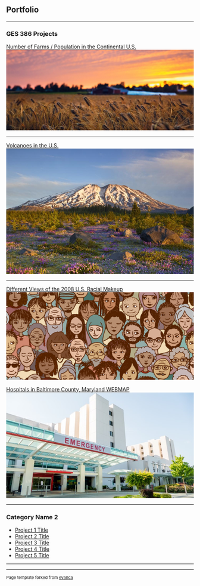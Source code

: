 ## Portfolio

---

### GES 386 Projects 

[Number of Farms / Population in the Continental U.S.](/Project/Project1)
<img src="images/rye_field_at_sunset-by-malin_k-368004-unsplash-1400x600.jpg?raw=true"/>

---
[Volcanoes in the U.S.](/Project/Project2)
<img src="images/mount st.jpg?raw=true"/>

---
[Different Views of the 2008 U.S. Racial Makeup](/Project/Project3)
<img src="images/racial.jpg?raw=true"/>

[Hospitals in Baltimore County, Maryland WEBMAP](/qgis2web_2020_02_18-15_52_47_108948)
<img src="images/hospital1.jpg?raw=true"/>


---

### Category Name 2

- [Project 1 Title](http://example.com/)
- [Project 2 Title](http://example.com/)
- [Project 3 Title](http://example.com/)
- [Project 4 Title](http://example.com/)
- [Project 5 Title](http://example.com/)

---




---
<p style="font-size:11px">Page template forked from <a href="https://github.com/evanca/quick-portfolio">evanca</a></p>
<!-- Remove above link if you don't want to attibute -->
